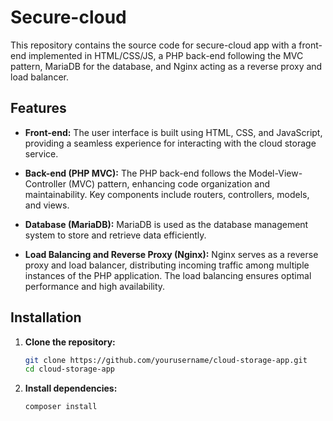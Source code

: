 # Secure-cloud

This repository contains the source code for secure-cloud app with a front-end implemented in HTML/CSS/JS, a PHP back-end following the MVC pattern, MariaDB for the database, and Nginx acting as a reverse proxy and load balancer.

## Features

- **Front-end:** The user interface is built using HTML, CSS, and JavaScript, providing a seamless experience for interacting with the cloud storage service.

- **Back-end (PHP MVC):** The PHP back-end follows the Model-View-Controller (MVC) pattern, enhancing code organization and maintainability. Key components include routers, controllers, models, and views.

- **Database (MariaDB):** MariaDB is used as the database management system to store and retrieve data efficiently.

- **Load Balancing and Reverse Proxy (Nginx):** Nginx serves as a reverse proxy and load balancer, distributing incoming traffic among multiple instances of the PHP application. The load balancing ensures optimal performance and high availability.

## Installation

1. **Clone the repository:**

    ```bash
    git clone https://github.com/yourusername/cloud-storage-app.git
    cd cloud-storage-app
    ```

2. **Install dependencies:**

    ```bash
    composer install
    ```

